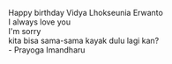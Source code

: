 <p>Happy birthday Vidya Lhokseunia Erwanto <br>
I always love you <br>
I'm sorry <br>
kita bisa sama-sama kayak dulu lagi kan? <br>
- Prayoga Imandharu
